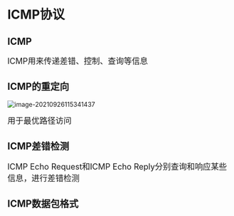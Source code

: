 # ICMP协议

## ICMP

<font size=4>ICMP用来传递差错、控制、查询等信息</font>

## ICMP的重定向

![image-20210926115341437](https://gitee.com/teng-huaian/picupload1/raw/master/kali/image-20210926115341437.png)

<font size=4>用于最优路径访问</font>

## ICMP差错检测

<font size=4>ICMP Echo Request和ICMP Echo Reply分别查询和响应某些信息，进行差错检测</font>

## ICMP数据包格式

